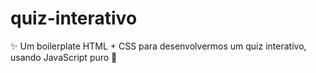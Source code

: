 # quiz-interativo
✨ Um boilerplate HTML + CSS para desenvolvermos um quiz interativo, usando JavaScript puro 🎉
